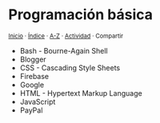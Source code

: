 # Programación básica
<sup>[Inicio](../index.md) · [Índice](../index.md#contenido) · [A-Z](../indices/alfabetico.md) · [Actividad](../indices/actividad.md) · Compartir</sup>

* Bash - Bourne-Again Shell
* Blogger
* CSS - Cascading Style Sheets
* Firebase
* Google
* HTML - Hypertext Markup Language
* JavaScript
* PayPal
